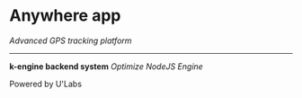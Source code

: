 # Anywhere app
*Advanced GPS tracking platform*

---

**k-engine backend system**
*Optimize NodeJS Engine*

Powered by U'Labs